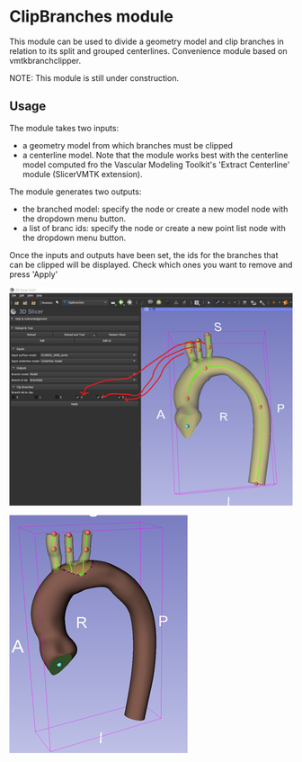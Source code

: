 # ClipBranches module
This module can be used to divide a geometry model and clip branches in relation to its split and grouped centerlines. Convenience module based on vmtkbranchclipper.

NOTE: This module is still under construction.

## Usage
The module takes two inputs:
- a geometry model from which branches must be clipped
- a centerline model. Note that the module works best with the centerline model computed fro the Vascular Modeling Toolkit's 'Extract Centerline' module (SlicerVMTK extension).

The module generates two outputs:
- the branched model: specify the node or create a new model node with the dropdown menu button.
- a list of branc ids: specify the node or create a new point list node with the dropdown menu button.

Once the inputs and outputs have been set, the ids for the branches that can be clipped will be displayed. Check which ones you want to remove and press 'Apply' 

![ClipBranches select branch ids](ClipBranches_0.png)

![ClipBranches result](ClipBranches_1.png)

